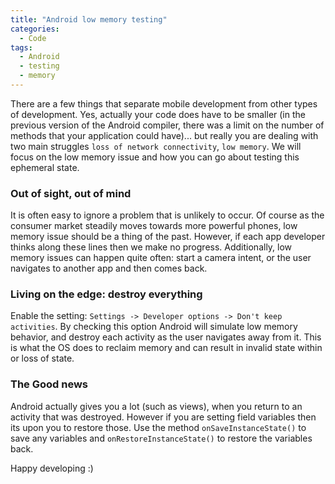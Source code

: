 ```yaml
---
title: "Android low memory testing"
categories:
  - Code
tags:
  - Android
  - testing
  - memory
---
```


There are a few things that separate mobile development from other types of development. Yes, actually your code does have to be smaller (in the previous version of the Android compiler, there was a limit on the number of methods that your application could have)... but really you are dealing with two main struggles `loss of network connectivity`, `low memory`. We will focus on the low memory issue and how you can go about testing this ephemeral state.

### Out of sight, out of mind
It is often easy to ignore a problem that is unlikely to occur. Of course as the consumer market steadily moves towards more powerful phones, low memory issue should be a thing of the past. However, if each app developer thinks along these lines then we make no progress. Additionally, low memory issues can happen quite often: start a camera intent, or the user navigates to another app and then comes back.

### Living on the edge: destroy everything
Enable the setting: `Settings -> Developer options -> Don't keep activities`. By checking this option Android will simulate low memory behavior, and destroy each activity as the user navigates away from it. This is what the OS does to reclaim memory and can result in invalid state within or loss of state.

### The Good news
Android actually gives you a lot (such as views), when you return to an activity that was destroyed. However if you are setting field variables then its upon you to restore those. Use the method `onSaveInstanceState()` to save any variables and `onRestoreInstanceState()` to restore the variables back.


Happy developing :)